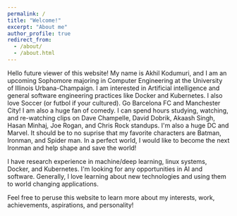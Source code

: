 ```yaml
---
permalink: /
title: "Welcome!"
excerpt: "About me"
author_profile: true
redirect_from:
  - /about/
  - /about.html
---
```

Hello future viewer of this website! My name is Akhil Kodumuri, and I am an upcoming Sophomore majoring in Computer Engineering at the University of Illinois Urbana-Champaign. I am interested in Artificial intelligence and general software engineering practices like Docker and Kubernetes. I also love Soccer (or futbol if your cultured). Go Barcelona FC and Manchester City! I am also a huge fan of comedy. I can spend hours studying, watching, and re-watching clips on Dave Champelle, David Dobrik, Akaash Singh, Hasan Minhaj, Joe Rogan, and Chris Rock standups. I'm also a huge DC and Marvel. It should be to no suprise that my favorite characters are Batman, Ironman, and Spider man. In a perfect world, I would like to become the next Ironman and help shape and save the world!

I have research experience in machine/deep learning, linux systems, Docker, and Kubernetes. I'm looking for any opportunities in AI and software. Generally, I love learning about new technologies and using them to world changing applications. 

Feel free to peruse this website to learn more about my interests, work, achievements, aspirations, and personality!
